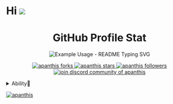 <h1> Hi <img src = "https://raw.githubusercontent.com/MartinHeinz/MartinHeinz/master/wave.gif" width = 50px> </h1>

<h1 align="center">
  GitHub Profile Stat
</h1>

<p align="center">
  <img src="https://readme-typing-svg.demolab.com/?lines=Persian+Gulf!;Don't+Forget+To+Join+The+Server!&font=Fira%20Code&center=true&width=380&height=50&duration=4000&pause=1000" alt="Example Usage - README Typing SVG">
</p>


<p align="center">
</a>
<a href="https://github.com/apanthis/apanthis/fork" target="blank">
<img src="https://img.shields.io/github/forks/apanthis/apanthis?style=flat-square" alt="apanthis forks"/>
</a>
<a href="https://github.com/apanthis/apanthis/stargazers" target="blank">
<img src="https://img.shields.io/github/stars/apanthis/apanthis?style=flat-square" alt="apanthis stars"/>
</a>
<a href="https://github.com/apanthis" target="_blank">
    <img src="https://img.shields.io/github/followers/apanthis?style=social" alt="apanthis followers"/>
</a>
<a href="https://discord.gg/Z8BuAbc5cX" target="blank">
<img src="https://img.shields.io/discord/1040272008044363776?label=Join%20Community&logo=discord&style=flat-square" alt="join discord community of apanthis"/>
</a>
</p>




<details>
  <summary>Ability🌴</summary>
  

<p align="center">
 Dev Setup
</p>

<p align="center">
<img src="https://img.shields.io/badge/Windows-0078D6?style=flate&logo=windows&logoColor=white"> 
<img src="https://img.shields.io/badge/Chrome-EA4335.svg?&style=flat-square&logo=google-chrome&logoColor=FABC0C"> 
<img src="https://img.shields.io/badge/VS Code-3799ce?style=flat-square&logo=visual-studio-code&logoColor=007ACC">
<img src="https://img.shields.io/badge/Terminal-300a24.svg?&style=flat-square&logo=powershell&logoColor=white"> 
<img src="https://img.shields.io/badge/Ubuntu-E95420?style=flat&logo=ubuntu&logoColor=white">
</p>






<p align="center">
 Languages And Tools
</p>
<p align="center">
  <!-- For more icons please follow  https://github.com/MikeCodesDotNET/ColoredBadges -->
  <img src="https://raw.githubusercontent.com/8bithemant/8bithemant/master/svg/dev/languages/html.svg" alt="html" style="vertical-align:top; margin:4px">    
  <img src="https://raw.githubusercontent.com/8bithemant/8bithemant/master/svg/dev/languages/csharp.svg" alt="csharp" style="vertical-align:top; margin:4px">
  <img src="https://raw.githubusercontent.com/MikeCodesDotNET/ColoredBadges/master/svg/dev/frameworks/nodejs_larger.svg" alt="nodejs" style="vertical-align:top; margin:4px">
  <img src="https://raw.githubusercontent.com/8bithemant/8bithemant/master/svg/dev/languages/python.svg" alt="python" style="vertical-align:top; margin:4px">
  <img src="https://raw.githubusercontent.com/MikeCodesDotNET/ColoredBadges/master/svg/dev/languages/js.svg" alt="js" style="vertical-align:top; margin:4px">
</p>
</details>

[![apanthis](https://tenor.com/view/tommy-shelby-arthur-shelby-peaky-blinders-peaky-blinders-wedding-gif-11387969537080175195 "Demo Site")](https://readme-typing-svg.demolab.com/demo/)
